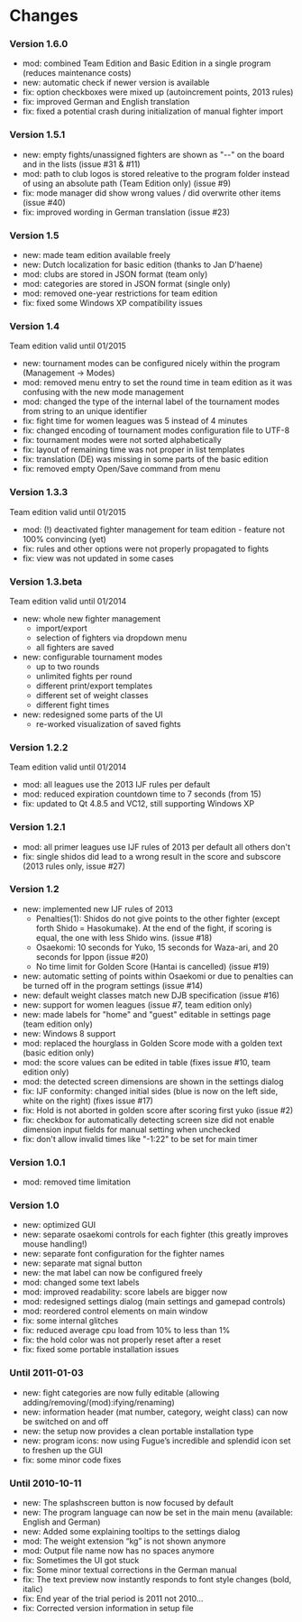 # Changes

### Version 1.6.0
-   mod: combined Team Edition and Basic Edition in a single program
    (reduces maintenance costs)
-   new: automatic check if newer version is available
-   fix: option checkboxes were mixed up (autoincrement points, 2013
    rules)
-   fix: improved German and English translation
-   fix: fixed a potential crash during initialization of manual fighter
    import

### Version 1.5.1
-   new: empty fights/unassigned fighters are shown as "--" on the board
    and in the lists (issue \#31 & \#11)
-   mod: path to club logos is stored releative to the program folder
    instead of using an absolute path (Team Edition only) (issue \#9)
-   fix: mode manager did show wrong values / did overwrite other items
    (issue \#40)
-   fix: improved wording in German translation (issue \#23)

### Version 1.5
-   new: made team edition available freely
-   new: Dutch localization for basic edition (thanks to Jan D'haene)
-   mod: clubs are stored in JSON format (team only)
-   mod: categories are stored in JSON format (single only)
-   mod: removed one-year restrictions for team edition
-   fix: fixed some Windows XP compatibility issues

### Version 1.4
Team edition valid until 01/2015
    
-   new: tournament modes can be configured nicely within the program
    (Management -\> Modes)
-   mod: removed menu entry to set the round time in team edition as it
    was confusing with the new mode management
-   mod: changed the type of the internal label of the tournament modes
    from string to an unique identifier
-   fix: fight time for women leagues was 5 instead of 4 minutes
-   fix: changed encoding of tournament modes configuration file to
    UTF-8
-   fix: tournament modes were not sorted alphabetically
-   fix: layout of remaining time was not proper in list templates
-   fix: translation (DE) was missing in some parts of the basic edition
-   fix: removed empty Open/Save command from menu

### Version 1.3.3
Team edition valid until 01/2015
  
-   mod: (!) deactivated fighter management for team edition - feature
    not 100% convincing (yet)
-   fix: rules and other options were not properly propagated to fights
-   fix: view was not updated in some cases

### Version 1.3.beta
Team edition valid until 01/2014  

-   new: whole new fighter management
    -   import/export
    -   selection of fighters via dropdown menu
    -   all fighters are saved
-   new: configurable tournament modes
    -   up to two rounds
    -   unlimited fights per round
    -   different print/export templates
    -   different set of weight classes
    -   different fight times
-   new: redesigned some parts of the UI
    -   re-worked visualization of saved fights

### Version 1.2.2
Team edition valid until 01/2014
  
-   mod: all leagues use the 2013 IJF rules per default
-   mod: reduced expiration countdown time to 7 seconds (from 15)
-   fix: updated to Qt 4.8.5 and VC12, still supporting Windows XP

### Version 1.2.1
-   mod: all primer leagues use IJF rules of 2013 per default all others
    don't
-   fix: single shidos did lead to a wrong result in the score and
    subscore (2013 rules only, issue \#27)

### Version 1.2
-   new: implemented new IJF rules of 2013
    -   Penalties(1): Shidos do not give points to the other fighter
        (except forth Shido = Hasokumake). At the end of the fight, if
        scoring is equal, the one with less Shido wins. (issue \#18)
    -   Osaekomi: 10 seconds for Yuko, 15 seconds for Waza-ari, and 20
        seconds for Ippon (issue \#20)
    -   No time limit for Golden Score (Hantai is cancelled) (issue
        \#19)
-   new: automatic setting of points within Osaekomi or due to penalties
    can be turned off in the program settings (issue \#14)
-   new: default weight classes match new DJB specification (issue \#16)
-   new: support for women leagues (issue \#7, team edition only)
-   new: made labels for "home" and "guest" editable in settings page
    (team edition only)
-   new: Windows 8 support
-   mod: replaced the hourglass in Golden Score mode with a golden text
    (basic edition only)
-   mod: the score values can be edited in table (fixes issue \#10, team
    edition only)
-   mod: the detected screen dimensions are shown in the settings dialog
-   fix: IJF conformity: changed initial sides (blue is now on the left
    side, white on the right) (fixes issue \#17)
-   fix: Hold is not aborted in golden score after scoring first yuko
    (issue \#2)
-   fix: checkbox for automatically detecting screen size did not enable
    dimension input fields for manual setting when unchecked
-   fix: don't allow invalid times like "-1:22" to be set for main timer

### Version 1.0.1
-   mod: removed time limitation

### Version 1.0
-   new: optimized GUI
-   new: separate osaekomi controls for each fighter (this greatly
    improves mouse handling!)
-   new: separate font configuration for the fighter names
-   new: separate mat signal button
-   new: the mat label can now be configured freely
-   mod: changed some text labels
-   mod: improved readability: score labels are bigger now
-   mod: redesigned settings dialog (main settings and gamepad controls)
-   mod: reordered control elements on main window
-   fix: some internal glitches
-   fix: reduced average cpu load from 10% to less than 1%
-   fix: the hold color was not properly reset after a reset
-   fix: fixed some portable installation issues

### Until 2011-01-03
-   new: fight categories are now fully editable (allowing
    adding/removing/(mod):ifying/renaming)
-   new: information header (mat number, category, weight class) can now
    be switched on and off
-   new: the setup now provides a clean portable installation type
-   new: program icons: now using Fugue’s incredible and splendid icon
    set to freshen up the GUI
-   fix: some minor code fixes

### Until 2010-10-11
-   new: The splashscreen button is now focused by default
-   new: The program language can now be set in the main menu
    (available: English and German)
-   new: Added some explaining tooltips to the settings dialog
-   mod: The weight extension “kg” is not shown anymore
-   mod: Output file name now has no spaces anymore
-   fix: Sometimes the UI got stuck
-   fix: Some minor textual corrections in the German manual
-   fix: The text preview now instantly responds to font style changes
    (bold, italic)
-   fix: End year of the trial period is 2011 not 2010…
-   fix: Corrected version information in setup file

